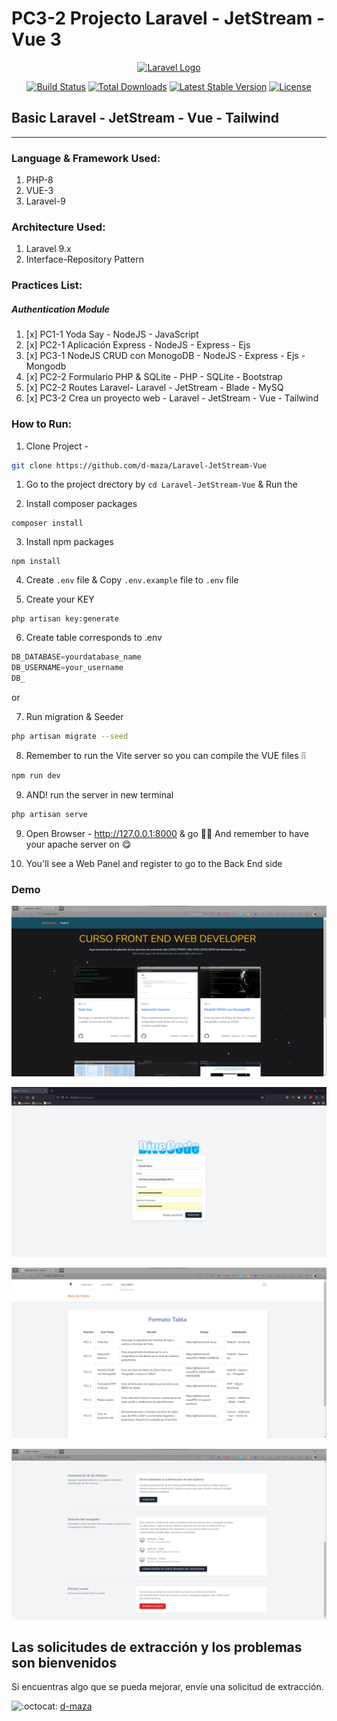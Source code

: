 # PC3-2 Projecto Laravel - JetStream - Vue 3

<p align="center"><a href="https://laravel.com" target="_blank"><img src="https://lh3.googleusercontent.com/proxy/avc17TY8QooosVbJXyCjk8eVpS366hsGJV-ff3pJQR5lPK2oVxIOL_iUSX1f9-yv6SUVDqM2QcTeur1vOn5P-_te1Kj2ZGeNEdD4kXt2d60ROjEMegXLthRc=w1200-h630-p-k-no-nu" width="400" alt="Laravel Logo"></a></p>

<p align="center">
<a href="https://travis-ci.org/laravel/framework"><img src="https://travis-ci.org/laravel/framework.svg" alt="Build Status"></a>
<a href="https://packagist.org/packages/laravel/framework"><img src="https://img.shields.io/packagist/dt/laravel/framework" alt="Total Downloads"></a>
<a href="https://packagist.org/packages/laravel/framework"><img src="https://img.shields.io/packagist/v/laravel/framework" alt="Latest Stable Version"></a>
<a href="https://packagist.org/packages/laravel/framework"><img src="https://img.shields.io/packagist/l/laravel/framework" alt="License"></a>
</p>

## Basic Laravel - JetStream - Vue - Tailwind

----

### Language & Framework Used:

1. PHP-8
1. VUE-3
1. Laravel-9



### Architecture Used:
1. Laravel 9.x
1. Interface-Repository Pattern



### Practices List:
##### Authentication Module
1. [x] PC1-1 Yoda Say - NodeJS - JavaScript
1. [x] PC2-1 Aplicación Express - NodeJS - Express - Ejs
1. [x] PC3-1 NodeJS CRUD con MonogoDB - NodeJS - Express - Ejs - Mongodb
1. [x] PC2-2 Formulario PHP & SQLite - 	PHP - SQLite - Bootstrap
1. [x] PC2-2 Routes Laravel- Laravel - JetStream - Blade - MySQ
1. [x] PC3-2 Crea un proyecto web - Laravel - JetStream - Vue - Tailwind	


### How to Run:
1. Clone Project -

```bash
git clone https://github.com/d-maza/Laravel-JetStream-Vue
```

1. Go to the project drectory by `cd Laravel-JetStream-Vue` & Run the

2. Install composer packages 
 ```
 composer install
 ```
3. Install npm packages 
```
npm install
```

4. Create `.env` file & Copy `.env.example` file to `.env` file

5. Create your KEY 
```
php artisan key:generate 
```


6. Create table corresponds to .env

```js    
DB_DATABASE=yourdatabase_name
DB_USERNAME=your_username
DB_
```
or 

7. Run migration & Seeder
```sh
php artisan migrate --seed
```


8. Remember to run the Vite server so you can compile the VUE files ❕❕
``` bash
npm run dev
```
9. AND! run the server in new terminal
``` bash
php artisan serve 
```
9. Open Browser -
http://127.0.0.1:8000 & go 🚀🚀
And remember to have your apache server on 😋

10. You'll see a Web Panel and register to go to the Back End side


### Demo

![](https://raw.githubusercontent.com/d-maza/Laravel-JetStream-Vue/main/storage/app/public/img/demo1.png)


![](https://raw.githubusercontent.com/d-maza/Laravel-JetStream-Vue/main/storage/app/public/img/demo2.png)

![](https://raw.githubusercontent.com/d-maza/Laravel-JetStream-Vue/main/storage/app/public/img/demo3b.png)

![](https://raw.githubusercontent.com/d-maza/Laravel-JetStream-Vue/main/storage/app/public/img/demo4.png)






## Las solicitudes de extracción y los problemas son bienvenidos

Si encuentras algo que se pueda mejorar, envíe una solicitud de extracción. 

![:octocat:](https://github.githubassets.com/images/icons/emoji/octocat.png ":octocat:") [d-maza](https://github.com/d-maza)
